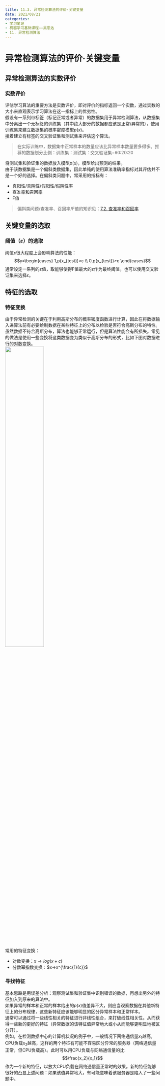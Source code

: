 ```yaml
---
title: 11.3. 异常检测算法的评价·关键变量
date: 2021/08/21
categories: 
- 学习笔记
- 机器学习基础课程——吴恩达
- 11. 异常检测算法
---
```

# 异常检测算法的评价·关键变量
## 异常检测算法的实数评价
### 实数评价
评估学习算法的重要方法是实数评价，即对评价的指标返回一个实数，通过实数的大小来直观表示学习算法在这一指标上的优劣性。  
假设有一系列带标签（标记正常或者异常）的数据集用于异常检测算法，从数据集中分离出一个无标签的训练集（其中绝大部分的数据都应该是正常/异常的），使用训练集来建立数据集的概率密度模型$p(x)$。  
接着建立有标签的交叉验证集和测试集来评估这个算法。  
> 在实际训练中，数据集中正常样本的数量应该比异常样本数量要多得多。推荐的数据划分比例：训练集：测试集：交叉验证集=60:20:20  

将测试集和验证集的数据放入模型$p(x)$，模型给出预测的结果。  
由于该数据集是一个偏斜类数据集，因此单纯的使用算法准确率指标对其评估并不是一个好的选择。在偏斜类问题中，常采用的指标有：  
- 真阳性/真阴性/假阳性/假阴性率
- 查准率和召回率
- F值

> 偏斜类问题/查准率、召回率/F值的知识见：[7.2. 查准率和召回率](https://l61012345.top/2021/04/22/%E6%9C%BA%E5%99%A8%E5%AD%A6%E4%B9%A0%E2%80%94%E2%80%94%E5%90%B4%E6%81%A9%E8%BE%BE/7.%20%E5%AD%A6%E4%B9%A0%E7%B3%BB%E7%BB%9F%E8%AE%BE%E8%AE%A1%E4%B8%AD%E7%9A%84%E5%AE%9E%E9%99%85%E9%97%AE%E9%A2%98/7.2.%20%E6%9F%A5%E5%87%86%E7%8E%87%E5%92%8C%E5%8F%AC%E5%9B%9E%E7%8E%87/)

## 关键变量的选取
### 阈值（$ɛ$）的选取
阈值$ɛ$很大程度上会影响算法的性能：  
  $$y=\begin{cases}
    1,p(x_{test})<ɛ \\
    0,p(x_{test})≥ɛ
  \end{cases}$$
通常设定一系列的$ɛ$值，取能够使得F值最大的$ɛ$作为最终阈值。也可以使用交叉验证集来选择$ɛ$。  

## 特征的选取  
### 特征变换
由于异常检测的关键在于利用高斯分布的概率密度函数进行计算，因此在将数据输入进算法前有必要绘制数据在某些特征上的分布以检验是否符合高斯分布的特性。  
虽然数据不符合高斯分布，算法也能够正常运行，但是算法性能会有所损失。常见的做法是使用一些变换将这类数据变为类似于高斯分布的形式，比如下图对数据进行的对数变换。  
<img src = https://cdn.jsdelivr.net/gh/l61012345/Pic/img/20210809110548.png width=50%>  
常用的特征变换：  
- 对数变换：$x→log(x+c)$  
- 分数幂指数变换：$x→x^{\frac{1}{c}}$  

### 寻找特征
基本思路是用误差分析：观察测试集和验证集中识别错误的数据，再想出另外的特征加入到原来的算法中。  
如果异常的样本和正常的样本给出的$p(x)$值差异不大，则应当观察数据在其他新特征上的分布规律，这些新特征应该能够明显的区分异常样本和正常样本。  
通常可以通过将一些线性相关的特征进行非线性组合，来打破线性相关性。从而获得一些新的更好的特征（异常数据的该特征值异常地大或小从而能够更明显地被区分开）。  
例如，在检测数据中心的计算机状况的例子中，一般情况下网络通信量$x_1$越高，CPU负载$x_2$越高，这样的两个特征有可能不容易区分异常的服务器（网络通信量正常，但CPU负载高）。此时可以用CPU负载与网络通信量的比:
$$\frac{x_2}{x_1}$$
作为一个新的特征，以放大CPU负载在网络通信量正常时的效果。新的特征能够很好的凸显上述问题：如果该值异常地大，有可能意味着该服务器是陷入了一些问题中。  
